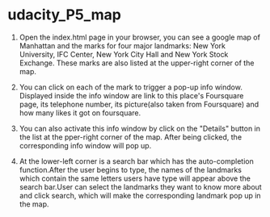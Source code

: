# udacity_P5_map

1. Open the index.html page in your browser, you can see a google map of Manhattan and the marks for four major
landmarks: New York University, IFC Center, New York City Hall and New York Stock Exchange. These marks are
also listed at the upper-right corner of the map.

2. You can click on each of the mark to trigger a pop-up info window. Displayed inside the info window
are link to this place's Foursquare page, its telephone number, its picture(also taken from Foursquare) and how many
likes it got on foursquare.

3. You can also activate this info window by click on the "Details" button in the list at the pper-right corner of the map.
After being clicked, the corresponding info window will pop up.

4. At the lower-left corner is a search bar which has the auto-completion
 function.After the user begins to type, the names of the landmarks which
 contain the same letters users have type will appear above the search
 bar.User can select the landmarks they want to know more about and click
 search, which will make the corresponding landmark pop up in the map.
